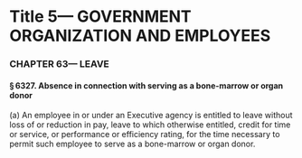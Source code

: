
# Title 5— GOVERNMENT ORGANIZATION AND EMPLOYEES
### CHAPTER 63— LEAVE
#### § 6327. Absence in connection with serving as a bone-marrow or organ donor

(a) An employee in or under an Executive agency is entitled to leave without loss of or reduction in pay, leave to which otherwise entitled, credit for time or service, or performance or efficiency rating, for the time necessary to permit such employee to serve as a bone-marrow or organ donor.
